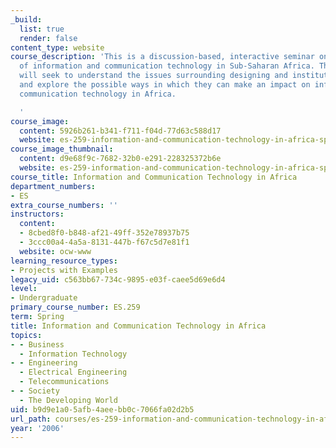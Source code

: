 ```yaml
---
_build:
  list: true
  render: false
content_type: website
course_description: 'This is a discussion-based, interactive seminar on the development
  of information and communication technology in Sub-Saharan Africa. The students
  will seek to understand the issues surrounding designing and instituting policy,
  and explore the possible ways in which they can make an impact on information and
  communication technology in Africa.

  '
course_image:
  content: 5926b261-b341-f711-f04d-77d63c588d17
  website: es-259-information-and-communication-technology-in-africa-spring-2006
course_image_thumbnail:
  content: d9e68f9c-7682-32b0-e291-228325372b6e
  website: es-259-information-and-communication-technology-in-africa-spring-2006
course_title: Information and Communication Technology in Africa
department_numbers:
- ES
extra_course_numbers: ''
instructors:
  content:
  - 8cbed8f0-b848-af21-49ff-352e78937b75
  - 3ccc00a4-4a5a-8131-447b-f67c5d7e81f1
  website: ocw-www
learning_resource_types:
- Projects with Examples
legacy_uid: c563bb67-734c-9895-e03f-caee5d69e6d4
level:
- Undergraduate
primary_course_number: ES.259
term: Spring
title: Information and Communication Technology in Africa
topics:
- - Business
  - Information Technology
- - Engineering
  - Electrical Engineering
  - Telecommunications
- - Society
  - The Developing World
uid: b9d9e1a0-5afb-4aee-bb0c-7066fa02d2b5
url_path: courses/es-259-information-and-communication-technology-in-africa-spring-2006
year: '2006'
---
```

